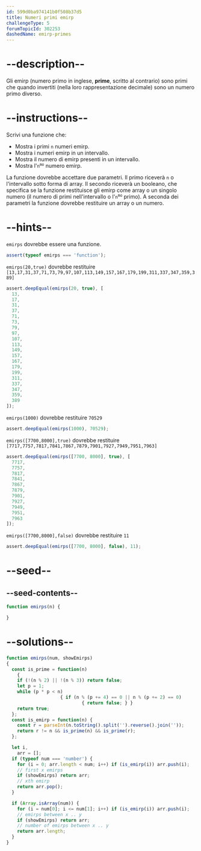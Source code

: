 ```yaml
---
id: 599d0ba974141b0f508b37d5
title: Numeri primi emirp
challengeType: 5
forumTopicId: 302253
dashedName: emirp-primes
---
```


# --description--

Gli emirp (numero primo in inglese, **prime**, scritto al contrario) sono primi che quando invertiti (nella loro rappresentazione decimale) sono un numero primo diverso.

# --instructions--

Scrivi una funzione che:

<ul>
  <li>Mostra i primi <code>n</code> numeri emirp.</li>
  <li>Mostra i numeri emirp in un intervallo.</li>
  <li>Mostra il numero di emirp presenti in un intervallo.</li>
  <li>Mostra l'<code>n<sup>mo</sup></code> numero emirp.</li>
</ul>

La funzione dovrebbe accettare due parametri. Il primo riceverà `n` o l'intervallo sotto forma di array. Il secondo riceverà un booleano, che specifica se la funzione restituisce gli emirp come array o un singolo numero (il numero di primi nell'intervallo o l'<code>n<sup>mo</sup></code> primo). A seconda dei parametri la funzione dovrebbe restituire un array o un numero.

# --hints--

`emirps` dovrebbe essere una funzione.

```js
assert(typeof emirps === 'function');
```

`emirps(20,true)` dovrebbe restituire `[13,17,31,37,71,73,79,97,107,113,149,157,167,179,199,311,337,347,359,389]`

```js
assert.deepEqual(emirps(20, true), [
  13,
  17,
  31,
  37,
  71,
  73,
  79,
  97,
  107,
  113,
  149,
  157,
  167,
  179,
  199,
  311,
  337,
  347,
  359,
  389
]);
```

`emirps(1000)` dovrebbe restituire `70529`

```js
assert.deepEqual(emirps(1000), 70529);
```

`emirps([7700,8000],true)` dovrebbe restituire `[7717,7757,7817,7841,7867,7879,7901,7927,7949,7951,7963]`

```js
assert.deepEqual(emirps([7700, 8000], true), [
  7717,
  7757,
  7817,
  7841,
  7867,
  7879,
  7901,
  7927,
  7949,
  7951,
  7963
]);
```

`emirps([7700,8000],false)` dovrebbe restituire `11`

```js
assert.deepEqual(emirps([7700, 8000], false), 11);
```

# --seed--

## --seed-contents--

```js
function emirps(n) {

}
```

# --solutions--

```js
function emirps(num, showEmirps)
{
  const is_prime = function(n)
    {
    if (!(n % 2) || !(n % 3)) return false;
    let p = 1;
    while (p * p < n)
                    { if (n % (p += 4) == 0 || n % (p += 2) == 0)
                            { return false; } }
    return true;
  };
  const is_emirp = function(n) {
    const r = parseInt(n.toString().split('').reverse().join(''));
    return r != n && is_prime(n) && is_prime(r);
  };

  let i,
    arr = [];
  if (typeof num === 'number') {
    for (i = 0; arr.length < num; i++) if (is_emirp(i)) arr.push(i);
    // first x emirps
    if (showEmirps) return arr;
    // xth emirp
    return arr.pop();
  }

  if (Array.isArray(num)) {
    for (i = num[0]; i <= num[1]; i++) if (is_emirp(i)) arr.push(i);
    // emirps between x .. y
    if (showEmirps) return arr;
    // number of emirps between x .. y
    return arr.length;
  }
}
```
